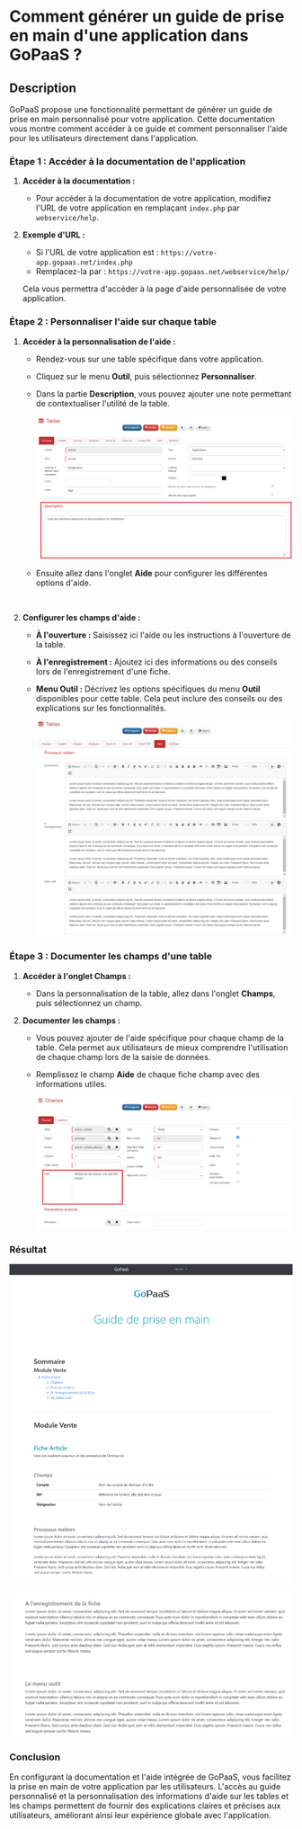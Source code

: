 # Comment générer un guide de prise en main d'une application dans GoPaaS ?

## Description

GoPaaS propose une fonctionnalité permettant de générer un guide de prise en main personnalisé pour votre application. Cette documentation vous montre comment accéder à ce guide et comment personnaliser l'aide pour les utilisateurs directement dans l'application.

### Étape 1 : Accéder à la documentation de l'application

1. **Accéder à la documentation :**
   - Pour accéder à la documentation de votre application, modifiez l'URL de votre application en remplaçant `index.php` par `webservice/help`.

2. **Exemple d'URL :**
   - Si l'URL de votre application est : `https://votre-app.gopaas.net/index.php`
   - Remplacez-la par : `https://votre-app.gopaas.net/webservice/help/`

   Cela vous permettra d'accéder à la page d'aide personnalisée de votre application.

### Étape 2 : Personnaliser l'aide sur chaque table

1. **Accéder à la personnalisation de l'aide :**
   - Rendez-vous sur une table spécifique dans votre application.
   - Cliquez sur le menu **Outil**, puis sélectionnez **Personnaliser**.
   - Dans la partie **Description**, vous pouvez ajouter une note permettant de contextualiser l'utilité  de la table.

      ![screenshot](images/3.png)

   - Ensuite allez dans l'onglet **Aide** pour configurer les différentes options d'aide.

   <br>

2. **Configurer les champs d'aide :**
   - **À l'ouverture :** Saisissez ici l'aide ou les instructions à l'ouverture de la table.
   - **À l'enregistrement :** Ajoutez ici des informations ou des conseils lors de l'enregistrement d'une fiche.
   - **Menu Outil :** Décrivez les options spécifiques du menu **Outil** disponibles pour cette table. Cela peut inclure des conseils ou des explications sur les fonctionnalités.

      ![screenshot](images/4.png)

### Étape 3 : Documenter les champs d'une table

1. **Accéder à l'onglet Champs :**
   - Dans la personnalisation de la table, allez dans l'onglet **Champs**, puis sélectionnez un champ.

2. **Documenter les champs :**
   - Vous pouvez ajouter de l'aide spécifique pour chaque champ de la table. Cela permet aux utilisateurs de mieux comprendre l'utilisation de chaque champ lors de la saisie de données.
   - Remplissez le champ **Aide** de chaque fiche champ avec des informations utiles.

      ![screenshot](images/5.png)

### Résultat 

![screenshot](images/1.png)

![screenshot](images/2.png)

### Conclusion

En configurant la documentation et l'aide intégrée de GoPaaS, vous facilitez la prise en main de votre application par les utilisateurs. L'accès au guide personnalisé et la personnalisation des informations d'aide sur les tables et les champs permettent de fournir des explications claires et précises aux utilisateurs, améliorant ainsi leur expérience globale avec l'application.
